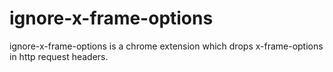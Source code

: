 # ignore-x-frame-options

ignore-x-frame-options is a chrome extension which drops x-frame-options in http request headers.
